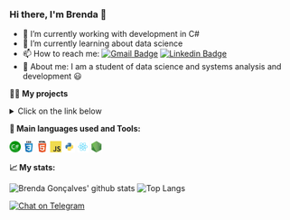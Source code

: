 ### Hi there, I'm Brenda :wave:

- 🔭 I’m currently working with development in C#
- 🌱 I’m currently learning about data science
- 📫 How to reach me: [![Gmail Badge](https://img.shields.io/badge/-Gmail-c14438?style=flat-square&logo=Gmail&logoColor=white&link=mailto:brenda.goncalves965@gmail.com)](mailto:brenda.goncalves965@gmail.com)
[![Linkedin Badge](https://img.shields.io/badge/-Linkedin-blue?style=flat-square&logo=Linkedin&logoColor=white&link=https://www.linkedin.com/in/brenda-gon%C3%A7alves-4ababb146/)](https://www.linkedin.com/in/brenda-gon%C3%A7alves-4ababb146/) 
- :speech_balloon: About me: I am a student of data science and systems analysis and development :smiley:

:woman_technologist: **My projects** <details> <summary> Click on the link below </summary> 🛠<a href="https://github.com/brendacgoncalves97?tab=repositories"> <B> Projects </B> </a> </details>






**🔧 Main languages used and Tools:**

<code><img height="20" src="https://raw.githubusercontent.com/github/explore/80688e429a7d4ef2fca1e82350fe8e3517d3494d/topics/csharp/csharp.png"></code>
<code><img height="20" src="https://raw.githubusercontent.com/github/explore/80688e429a7d4ef2fca1e82350fe8e3517d3494d/topics/css/css.png"></code>
<code><img height="20" src="https://raw.githubusercontent.com/github/explore/80688e429a7d4ef2fca1e82350fe8e3517d3494d/topics/html/html.png"></code>
<code><img height="20" src="https://raw.githubusercontent.com/github/explore/80688e429a7d4ef2fca1e82350fe8e3517d3494d/topics/javascript/javascript.png"></code>
<code><img height="20" src="https://raw.githubusercontent.com/github/explore/5c058a388828bb5fde0bcafd4bc867b5bb3f26f3/topics/python/python.png"></code>
<code><img height="20" src="https://raw.githubusercontent.com/github/explore/5c058a388828bb5fde0bcafd4bc867b5bb3f26f3/topics/react/react.png"></code>
<code><img height="20" src="https://raw.githubusercontent.com/github/explore/5c058a388828bb5fde0bcafd4bc867b5bb3f26f3/topics/nodejs/nodejs.png"></code>
 

**&#x1f4c8; My stats:**

![Brenda Gonçalves' github stats](https://github-readme-stats.vercel.app/api?username=brendacgoncalves97&hide=contribs,issues&count_private=true&theme=dracula&show_icons=true) ![Top Langs](https://github-readme-stats.vercel.app/api/top-langs/?username=brendacgoncalves97&layout=compact&theme=dracula)

[![Chat on Telegram](https://img.shields.io/badge/Chat%20on-Telegram-brightgreen.svg)](https://t.me/brendacgoncalves)
